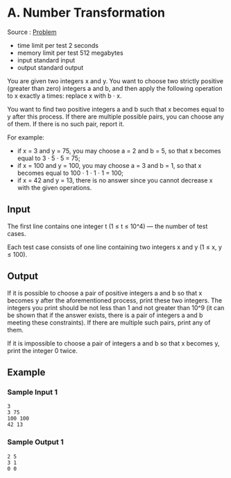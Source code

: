 # A. Number Transformation

Source : [Problem](https://codeforces.com/problemset/problem/1674/A)

- time limit per test 2 seconds
- memory limit per test 512 megabytes
- input standard input
- output standard output

You are given two integers x and y. You want to choose two strictly positive (greater than zero) integers a
and b, and then apply the following operation to x exactly a times: replace x
with b ⋅ x.

You want to find two positive integers a and b such that x becomes equal to y after this process. If there are multiple possible pairs, you can choose any of them. If there is no such pair, report it.

For example:

- if x = 3 and y = 75, you may choose a = 2 and b = 5, so that x becomes equal to 3 ⋅ 5 ⋅ 5 = 75;
- if x = 100 and y = 100, you may choose a = 3 and b = 1, so that x becomes equal to 100 ⋅ 1 ⋅ 1 ⋅ 1 = 100;
- if x = 42 and y = 13, there is no answer since you cannot decrease x with the given operations.

## Input

The first line contains one integer t (1 ≤ t ≤ 10^4) — the number of test cases.

Each test case consists of one line containing two integers x and y (1 ≤ x, y ≤ 100).

## Output

If it is possible to choose a pair of positive integers a and b so that x becomes y
after the aforementioned process, print these two integers. The integers you print should be not less than 1 and not greater than 10^9 (it can be shown that if the answer exists, there is a pair of integers a
and b meeting these constraints). If there are multiple such pairs, print any of them.

If it is impossible to choose a pair of integers a and b so that x
becomes y, print the integer 0 twice.

## Example

### Sample Input 1

    3
    3 75
    100 100
    42 13

### Sample Output 1

    2 5
    3 1
    0 0
